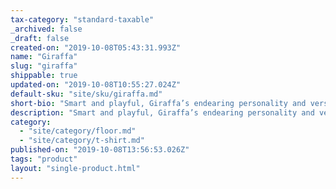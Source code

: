 ```yaml
---
tax-category: "standard-taxable"
_archived: false
_draft: false
created-on: "2019-10-08T05:43:31.993Z"
name: "Giraffa"
slug: "giraffa"
shippable: true
updated-on: "2019-10-08T10:55:27.024Z"
default-sku: "site/sku/giraffa.md"
short-bio: "Smart and playful, Giraffa’s endearing personality and versatile design are at home anywhere: on your desk, atop a nightstand, or tucked into a cozy reading nook. A 360° rotating shade combined with an angled post provides multiple lighting possibilities, allowing this petite lamp to cast both direct and ambient light. "
description: "Smart and playful, Giraffa’s endearing personality and versatile design are at home anywhere: on your desk, atop a nightstand, or tucked into a cozy reading nook. A 360° rotating shade combined with an angled post provides multiple lighting possibilities, allowing this petite lamp to cast both direct and ambient light."
category:
  - "site/category/floor.md"
  - "site/category/t-shirt.md"
published-on: "2019-10-08T13:56:53.026Z"
tags: "product"
layout: "single-product.html"
---
```



